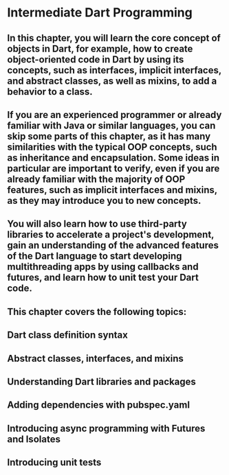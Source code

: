 # Intermediate Dart Programming

## In this chapter, you will learn the core concept of objects in Dart, for example, how to create object-oriented code in Dart by using its concepts, such as interfaces, implicit interfaces, and abstract classes, as well as mixins, to add a behavior to a class.

## If you are an experienced programmer or already familiar with Java or similar languages, you can skip some parts of this chapter, as it has many similarities with the typical OOP concepts, such as inheritance and encapsulation. Some ideas in particular are important to verify, even if you are already familiar with the majority of OOP features, such as implicit interfaces and mixins, as they may introduce you to new concepts. 

## You will also learn how to use third-party libraries to accelerate a project's development, gain an understanding of the advanced features of the Dart language to start developing multithreading apps by using callbacks and futures, and learn how to unit test your Dart code.

## This chapter covers the following topics:

## Dart class definition syntax

## Abstract classes, interfaces, and mixins

## Understanding Dart libraries and packages

## Adding dependencies with pubspec.yaml

## Introducing async programming with Futures and Isolates

## Introducing unit tests